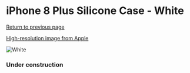 # iPhone 8 Plus Silicone Case - White

[Return to previous page](/iphone_7)

[High-resolution image from Apple](https://store.storeimages.cdn-apple.com/8756/as-images.apple.com/is/MQGX2?wid=4500&hei=4500&fmt=png)

<div style="width: 384px"><img src="/everypreview/MQGX2.png" alt="White"></div>

### Under construction
